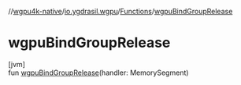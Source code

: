 //[wgpu4k-native](../../../index.md)/[io.ygdrasil.wgpu](../index.md)/[Functions](index.md)/[wgpuBindGroupRelease](wgpu-bind-group-release.md)

# wgpuBindGroupRelease

[jvm]\
fun [wgpuBindGroupRelease](wgpu-bind-group-release.md)(handler: MemorySegment)